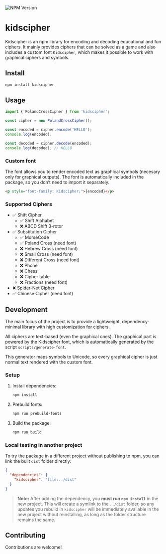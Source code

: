 ![NPM Version](https://img.shields.io/npm/v/kid)

# kidscipher

Kidscipher is an npm library for encoding and decoding educational and fun ciphers. It mainly provides ciphers that can be solved as a game and also includes a custom font `Kidscipher`, which makes it possible to work with graphical ciphers and symbols.

## Install

```bash
npm install kidscipher
```

## Usage

```ts
import { PolandCrossCipher } from 'kidscipher';

const cipher = new PolandCrossCipher();

const encoded = cipher.encode('HELLO');
console.log(encoded);

const decoded = cipher.decode(encoded);
console.log(decoded); // HELLO
```

### Custom font

The font allows you to render encoded text as graphical symbols (necesary only for graphical outputs). The font is automatically included in the package, so you don’t need to import it separately.

```html
<p style="font-family: Kidscipher;">{encoded}</p>
```

### Supported Ciphers

- ✅ Shift Cipher
  - ✅ Shift Alphabet
  - ❌ ABCD Shift 3-rotor
- ✅ Substitution Cipher
  - ✅ MorseCode
  - ✅ Poland Cross (need font)
  - ❌ Hebrew Cross (need font)
  - ❌ Small Cross (need font)
  - ❌ Different Cross (need font)
  - ❌ Phone
  - ❌ Chess
  - ❌ Cipher table
  - ❌ Fractions (need font)
- ❌ Spider-Net Cipher
- ✅ Chinese Cipher (need font)

## Development

The main focus of the project is to provide a lightweight, dependency-minimal library with high customization for ciphers.

All ciphers are text-based (even the graphical ones).
The graphical part is powered by the Kidscipher font, which is automatically generated by the script `scripts/generate-font`.

This generator maps symbols to Unicode, so every graphical cipher is just normal text rendered with the custom font.

### Setup

1. Install dependencies:

   ```bash
   npm install
   ```

2. Prebuild fonts:

   ```bash
   npm run prebuild-fonts
   ```

3. Build the package:

   ```bash
   npm run build
   ```

### Local testing in another project

To try the package in a different project without publishing to npm, you can link the built `dist` folder directly:

```json
{
  "dependencies": {
    "kidscipher": "file:../dist"
  }
}
```

> **Note:** After adding the dependency, you **must run `npm install`** in the new project.
> This will create a symlink to the `../dist` folder, so any updates you rebuild in `kidscipher` will be immediately available in the new project without reinstalling, as long as the folder structure remains the same.

## Contributing

Contributions are welcome!
